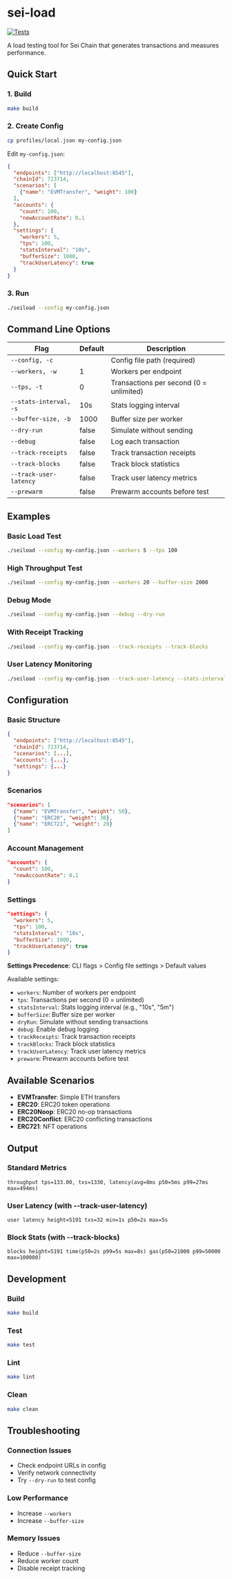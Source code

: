 # sei-load
[![Tests](https://github.com/sei-protocol/sei-load/actions/workflows/build-and-test.yml/badge.svg)](https://github.com/sei-protocol/sei-load/actions/workflows/build-and-test.yml)

A load testing tool for Sei Chain that generates transactions and measures performance.

## Quick Start

### 1. Build

```bash
make build
```

### 2. Create Config

```bash
cp profiles/local.json my-config.json
```

Edit `my-config.json`:
```json
{
  "endpoints": ["http://localhost:8545"],
  "chainId": 713714,
  "scenarios": [
    {"name": "EVMTransfer", "weight": 100}
  ],
  "accounts": {
    "count": 100,
    "newAccountRate": 0.1
  },
  "settings": {
    "workers": 5,
    "tps": 100,
    "statsInterval": "10s",
    "bufferSize": 1000,
    "trackUserLatency": true
  }
}
```

### 3. Run

```bash
./seiload --config my-config.json
```

## Command Line Options

| Flag | Default | Description |
|------|---------|-------------|
| `--config, -c` | | Config file path (required) |
| `--workers, -w` | 1 | Workers per endpoint |
| `--tps, -t` | 0 | Transactions per second (0 = unlimited) |
| `--stats-interval, -s` | 10s | Stats logging interval |
| `--buffer-size, -b` | 1000 | Buffer size per worker |
| `--dry-run` | false | Simulate without sending |
| `--debug` | false | Log each transaction |
| `--track-receipts` | false | Track transaction receipts |
| `--track-blocks` | false | Track block statistics |
| `--track-user-latency` | false | Track user latency metrics |
| `--prewarm` | false | Prewarm accounts before test |

## Examples

### Basic Load Test
```bash
./seiload --config my-config.json --workers 5 --tps 100
```

### High Throughput Test
```bash
./seiload --config my-config.json --workers 20 --buffer-size 2000
```

### Debug Mode
```bash
./seiload --config my-config.json --debug --dry-run
```

### With Receipt Tracking
```bash
./seiload --config my-config.json --track-receipts --track-blocks
```

### User Latency Monitoring
```bash
./seiload --config my-config.json --track-user-latency --stats-interval 5s
```

## Configuration

### Basic Structure
```json
{
  "endpoints": ["http://localhost:8545"],
  "chainId": 713714,
  "scenarios": [...],
  "accounts": {...},
  "settings": {...}
}
```

### Scenarios
```json
"scenarios": [
  {"name": "EVMTransfer", "weight": 50},
  {"name": "ERC20", "weight": 30},
  {"name": "ERC721", "weight": 20}
]
```

### Account Management
```json
"accounts": {
  "count": 100,
  "newAccountRate": 0.1
}
```

### Settings
```json
"settings": {
  "workers": 5,
  "tps": 100,
  "statsInterval": "10s",
  "bufferSize": 1000,
  "trackUserLatency": true
}
```

**Settings Precedence**: CLI flags > Config file settings > Default values

Available settings:
- `workers`: Number of workers per endpoint
- `tps`: Transactions per second (0 = unlimited)
- `statsInterval`: Stats logging interval (e.g., "10s", "5m")
- `bufferSize`: Buffer size per worker
- `dryRun`: Simulate without sending transactions
- `debug`: Enable debug logging
- `trackReceipts`: Track transaction receipts
- `trackBlocks`: Track block statistics
- `trackUserLatency`: Track user latency metrics
- `prewarm`: Prewarm accounts before test

## Available Scenarios

- **EVMTransfer**: Simple ETH transfers
- **ERC20**: ERC20 token operations
- **ERC20Noop**: ERC20 no-op transactions
- **ERC20Conflict**: ERC20 conflicting transactions
- **ERC721**: NFT operations

## Output

### Standard Metrics
```
throughput tps=133.00, txs=1330, latency(avg=8ms p50=5ms p99=27ms max=494ms)
```

### User Latency (with --track-user-latency)
```
user latency height=5191 txs=32 min=1s p50=2s max=5s
```

### Block Stats (with --track-blocks)
```
blocks height=5191 time(p50=2s p99=5s max=8s) gas(p50=21000 p99=50000 max=100000)
```

## Development

### Build
```bash
make build
```

### Test
```bash
make test
```

### Lint
```bash
make lint
```

### Clean
```bash
make clean
```

## Troubleshooting

### Connection Issues
- Check endpoint URLs in config
- Verify network connectivity
- Try `--dry-run` to test config

### Low Performance
- Increase `--workers`
- Increase `--buffer-size`

### Memory Issues
- Reduce `--buffer-size`
- Reduce worker count
- Disable receipt tracking
